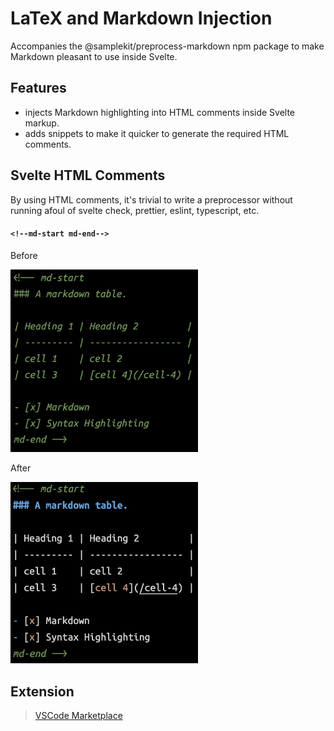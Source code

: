 # LaTeX and Markdown Injection

Accompanies the @samplekit/preprocess-markdown npm package to make Markdown pleasant to use inside Svelte.

## Features

- injects Markdown highlighting into HTML comments inside Svelte markup.
- adds snippets to make it quicker to generate the required HTML comments.

## Svelte HTML Comments

By using HTML comments, it's trivial to write a preprocessor without running afoul of svelte check, prettier, eslint, typescript, etc.

#### `<!--md-start md-end-->`

Before

<img alt="Markdown in HTML comment without extension." src="./static/demo-comment-md-before.png" width="300" />

After

<img alt="Markdown in HTML comment with extension." src="./static/demo-comment-md.png" width="300" />

## Extension

> [VSCode Marketplace](https://marketplace.visualstudio.com/items?itemName=timothycohen.svelte-markdown)
